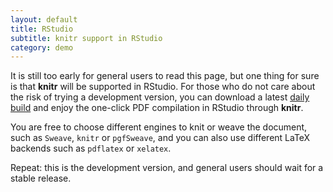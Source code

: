 ```yaml
---
layout: default
title: RStudio
subtitle: knitr support in RStudio
category: demo
---
```


It is still too early for general users to read this page, but one thing for sure is that **knitr** will be supported in RStudio. For those who do not care about the risk of trying a development version, you can download a latest [daily build](http://www.rstudio.org/download/daily/) and enjoy the one-click PDF compilation in RStudio through **knitr**.

You are free to choose different engines to knit or weave the document, such as `Sweave`, `knitr` or `pgfSweave`, and you can also use different LaTeX backends such as `pdflatex` or `xelatex`.

Repeat: this is the development version, and general users should wait for a stable release.
